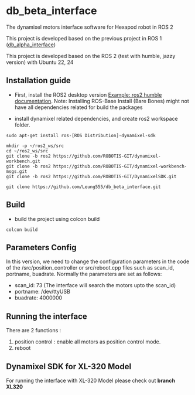 # db_beta_interface
The dynamixel motors interface software for Hexapod robot in ROS 2

This project is developed based on the previous project in ROS 1 ([db_alpha_interface](https://github.com/Leung555/db_alpha_interface))

This project is developed based on the ROS 2 (test with humble, jazzy version) with Ubuntu 22, 24

## Installation guide
- First, install the ROS2 desktop version [Example: ros2 humble documentation](https://docs.ros.org/en/humble/Installation/Ubuntu-Install-Debians.html).
Note: Installing ROS-Base Install (Bare Bones) might not have all dependencies related for build the packages

- install dynamixel related dependencies, and create ros2 workspace folder.

```
sudo apt-get install ros-[ROS Distribution]-dynamixel-sdk

mkdir -p ~/ros2_ws/src
cd ~/ros2_ws/src
git clone -b ros2 https://github.com/ROBOTIS-GIT/dynamixel-workbench.git
git clone -b ros2 https://github.com/ROBOTIS-GIT/dynamixel-workbench-msgs.git
git clone -b ros2 https://github.com/ROBOTIS-GIT/DynamixelSDK.git

git clone https://github.com/Leung555/db_beta_interface.git
```

## Build
- build the project using colcon build
```
colcon build
```

## Parameters Config

In this version, we need to change the configuration parameters in the code of the /src/position_controller or src/reboot.cpp files such as scan_id, portname, buadrate. Normally the parameters are set as follows:

- scan_id: 73 (The interface will search the motors upto the scan_id)
- portname: /dev/ttyUSB
- buadrate: 4000000

## Running the interface
There are 2 functions :
1. position control : enable all motors as position control mode.
2. reboot

## Dynamixel SDK for XL-320 Model
For running the interface with XL-320 Model please check out **branch XL320**
